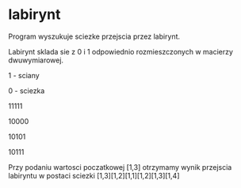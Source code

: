 # labirynt
Program wyszukuje sciezke przejscia przez labirynt.

Labirynt sklada sie z 0 i 1 odpowiednio rozmieszczonych w macierzy dwuwymiarowej.

1 - sciany

0 - sciezka

11111

10000

10101

10111


Przy podaniu wartosci poczatkowej [1,3] otrzymamy wynik przejscia labiryntu w postaci sciezki [1,3][1,2][1,1][1,2][1,3][1,4]
